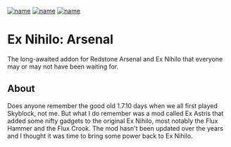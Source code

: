 [![name](https://img.shields.io/static/v1?message=%20get%20it%20on%20curseforge&logo=curseforge&style=for-the-badge&labelColor=cd603d&color=1e1e1e&logoColor=black&label)](https://www.curseforge.com/minecraft/mc-mods/ex-nihilo-arsenal)
[![name](https://img.shields.io/static/v1?message=%20more%20from%20TheP2WKing&logo=curseforge&style=for-the-badge&labelColor=cd603d&color=1e1e1e&logoColor=black&label)](https://www.curseforge.com/members/thep2wking_twitch/projects)
[![name](https://img.shields.io/static/v1?message=%20mantained%20yes&logo=github&style=for-the-badge&labelColor=green&color=1e1e1e&logoColor=black&label)](https://github.com/TheP2WKing/ex-nihilo-arsenal)

# Ex Nihilo: Arsenal
The long-awaited addon for Redstone Arsenal and Ex Nihilo that everyone may or may not have been waiting for.

## About
Does anyone remember the good old 1.7.10 days when we all first played Skyblock, not me. But what I do remember was a mod called Ex Astris that added some nifty gadgets to the original Ex Nihilo, most notably the Flux Hammer and the Flux Crook. The mod hasn't been updated over the years and I thought it was time to bring some power back to Ex Nihilo.
